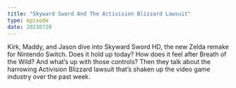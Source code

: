 ```yaml
---
title: "Skyward Sword And The Activision Blizzard Lawsuit"
type: episode
date: 20210729
---
```

Kirk, Maddy, and Jason dive into Skyward Sword HD, the new Zelda remake for Nintendo Switch. Does it hold up today? How does it feel after Breath of the Wild? And what’s up with those controls? Then they talk about the harrowing Activision Blizzard lawsuit that’s shaken up the video game industry over the past week.